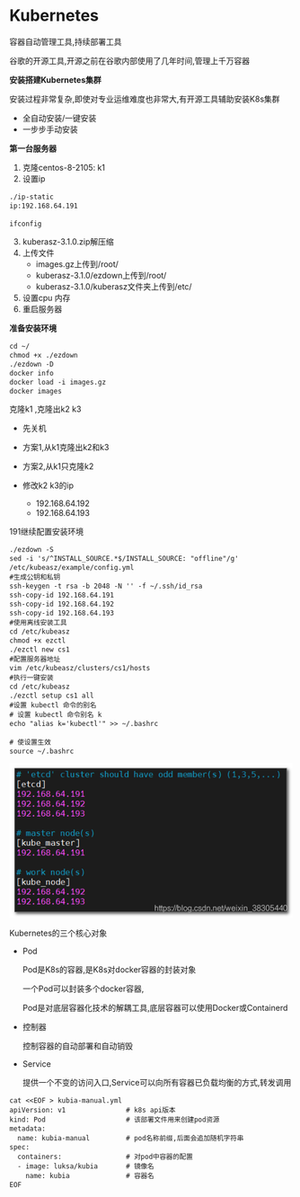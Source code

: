 # Kubernetes

容器自动管理工具,持续部署工具

谷歌的开源工具,开源之前在谷歌内部使用了几年时间,管理上千万容器



**安装搭建Kubernetes集群**

安装过程非常复杂,即使对专业运维难度也非常大,有开源工具辅助安装K8s集群

- 全自动安装/一键安装
- 一步步手动安装

**第一台服务器**

1. 克隆centos-8-2105: k1
2. 设置ip

```
./ip-static
ip:192.168.64.191

ifconfig
```

3. kuberasz-3.1.0.zip解压缩
4. 上传文件
   - images.gz上传到/root/
   - kuberasz-3.1.0/ezdown上传到/root/
   - kuberasz-3.1.0/kuberasz文件夹上传到/etc/
5. 设置cpu 内存
6. 重启服务器

**准备安装环境**

```
cd ~/
chmod +x ./ezdown
./ezdown -D
docker info
docker load -i images.gz
docker images
```

克隆k1 ,克隆出k2 k3

- 先关机

- 方案1,从k1克隆出k2和k3
- 方案2,从k1只克隆k2

- 修改k2 k3的ip
  - 192.168.64.192
  - 192.168.64.193

191继续配置安装环境

```shell
./ezdown -S
sed -i 's/^INSTALL_SOURCE.*$/INSTALL_SOURCE: "offline"/g' /etc/kubeasz/example/config.yml 
#生成公钥和私钥
ssh-keygen -t rsa -b 2048 -N '' -f ~/.ssh/id_rsa
ssh-copy-id 192.168.64.191
ssh-copy-id 192.168.64.192
ssh-copy-id 192.168.64.193
#使用离线安装工具
cd /etc/kubeasz
chmod +x ezctl
./ezctl new cs1
#配置服务器地址
vim /etc/kubeasz/clusters/cs1/hosts
#执行一键安装
cd /etc/kubeasz
./ezctl setup cs1 all
#设置 kubectl 命令的别名
# 设置 kubectl 命令别名 k
echo "alias k='kubectl'" >> ~/.bashrc

# 使设置生效
source ~/.bashrc
```

![a](https://raw.githubusercontent.com/zhuzhuking11/LearningNote/main/img/20210617104046405.png)

Kubernetes的三个核心对象

- Pod

  Pod是K8s的容器,是K8s对docker容器的封装对象

  一个Pod可以封装多个docker容器,

  Pod是对底层容器化技术的解耦工具,底层容器可以使用Docker或Containerd

- 控制器

  控制容器的自动部署和自动销毁

- Service

  提供一个不变的访问入口,Service可以向所有容器已负载均衡的方式,转发调用

```shell
cat <<EOF > kubia-manual.yml 
apiVersion: v1               # k8s api版本
kind: Pod                    # 该部署文件用来创建pod资源
metadata:                
  name: kubia-manual         # pod名称前缀,后面会追加随机字符串
spec:
  containers:                # 对pod中容器的配置
  - image: luksa/kubia       # 镜像名
    name: kubia              # 容器名
EOF
```

